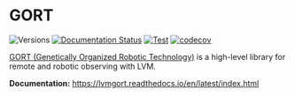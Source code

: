 # GORT

![Versions](https://img.shields.io/badge/python->3.11-blue)
[![Documentation Status](https://readthedocs.org/projects/lvmgort/badge/?version=latest)](https://lvmgort.readthedocs.io/en/latest/)
[![Test](https://github.com/sdss/lvmgort/actions/workflows/test.yml/badge.svg)](https://github.com/sdss/lvmgort/actions/workflows/test.yml)
[![codecov](https://codecov.io/gh/sdss/lvmgort/branch/main/graph/badge.svg)](https://codecov.io/gh/sdss/lvmgort)

[GORT (Genetically Organized Robotic Technology)](https://en.wikipedia.org/wiki/Gort_(The_Day_the_Earth_Stood_Still)) is a high-level library for remote and robotic observing with LVM.


**Documentation:** https://lvmgort.readthedocs.io/en/latest/index.html

